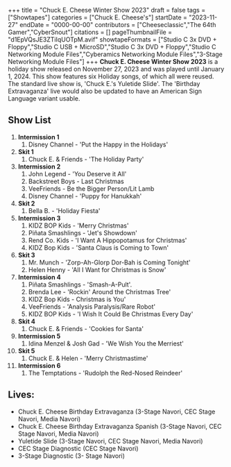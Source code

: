 +++
title = "Chuck E. Cheese Winter Show 2023"
draft = false
tags = ["Showtapes"]
categories = ["Chuck E. Cheese's"]
startDate = "2023-11-27"
endDate = "0000-00-00"
contributors = ["Cheeseclassic","The 64th Gamer","CyberSnout"]
citations = []
pageThumbnailFile = "d1EpVQsJE3ZTiIqUOTpM.avif"
showtapeFormats = ["Studio C 3x DVD + Floppy","Studio C USB + MicroSD","Studio C 3x DVD + Floppy","Studio C Networking Module Files","Cyberamics Networking Module Files","3-Stage Networking Module Files"]
+++
**Chuck E. Cheese Winter Show 2023** is a holiday show released on November 27, 2023 and was played until January 1, 2024.
This show features six Holiday songs, of which all were reused. The standard live show is, 'Chuck E.'s Yuletide Slide'. The 'Birthday Extravaganza' live would also be updated to have an American Sign Language variant usable.

## Show List

1.  **Intermission 1**
    1.  Disney Channel - 'Put the Happy in the Holidays'
2.  **Skit 1**
    1.  Chuck E. & Friends - 'The Holiday Party'
3.  **Intermission 2**
    1.  John Legend - 'You Deserve it All'
    2.  Backstreet Boys - Last Christmas
    3.  VeeFriends - Be the Bigger Person/Lit Lamb
    4.  Disney Channel - 'Puppy for Hanukkah'
4.  **Skit 2**
    1.  Bella B. - 'Holiday Fiesta'
5.  **Intermission 3**
    1.  KIDZ BOP Kids - 'Merry Christmas'
    2.  Piñata Smashlings - 'Jet's Showdown'
    3.  Rend Co. Kids - 'I Want A Hippopotamus for Christmas'
    4.  KIDZ Bop Kids - 'Santa Claus is Coming to Town'
6.  **Skit 3**
    1.  Mr. Munch - 'Zorp-Ah-Glorp Dor-Bah is Coming Tonight'
    2.  Helen Henny - 'All I Want for Christmas is Snow'
7.  **Intermission 4**
    1.  Piñata Smashlings - 'Smash-A-Pult'.
    2.  Brenda Lee - 'Rockin' Around the Christmas Tree'
    3.  KIDZ Bop Kids - Christmas is You'
    4.  VeeFriends - 'Analysis Paralysis/Rare Robot'
    5.  KIDZ BOP Kids - 'I Wish It Could Be Christmas Every Day'
8.  **Skit 4**
    1.  Chuck E. & Friends - 'Cookies for Santa'
9.  **Intermission 5**
    1.  Idina Menzel & Josh Gad - 'We Wish You the Merriest'
10. **Skit 5**
    1.  Chuck E. & Helen - 'Merry Christmastime'
11. **Intermission 6**
    1.  The Temptations - 'Rudolph the Red-Nosed Reindeer'

## Lives:

- Chuck E. Cheese Birthday Extravaganza (3-Stage Navori, CEC Stage Navori, Media Navori)
- Chuck E. Cheese Birthday Extravaganza Spanish (3-Stage Navori, CEC Stage Navori, Media Navori)
- Yuletide Slide (3-Stage Navori, CEC Stage Navori, Media Navori)
- CEC Stage Diagnostic (CEC Stage Navori)
- 3-Stage Diagnostic (3- Stage Navori)
